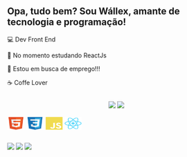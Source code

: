 ## Opa, tudo bem? Sou Wállex, amante de tecnologia e programação!

<p align="justify">💻 Dev Front End</p>
<p align="justify">🧠 No momento estudando ReactJs</p>
<p align="justify">👔 Estou em busca de emprego!!!</p>
<p align="justify">☕ Coffe Lover</p>

##

<div align="center">
  <img height="180em" src="https://github-readme-stats.vercel.app/api?username=Wallex1&show_icons=true&theme=tokyonight&include_all_commits=true&count_private=true"/>
  <img height="180em" src="https://github-readme-stats.vercel.app/api/top-langs/?username=Wallex1&layout=compact&langs_count=7&theme=tokyonight"/>
</div>
<div style="display: inline_block"><br>
  <img align="center" alt="Wallex-HTML" height="30" width="40" src="https://raw.githubusercontent.com/devicons/devicon/master/icons/html5/html5-original.svg">
  <img align="center" alt="Wallex-CSS" height="30" width="40" src="https://raw.githubusercontent.com/devicons/devicon/master/icons/css3/css3-original.svg">
  <img align="center" alt="Wallex-Js" height="30" width="40" src="https://raw.githubusercontent.com/devicons/devicon/master/icons/javascript/javascript-plain.svg">
  <img align="center" alt="Wallex-React" height="30" width="40" src="https://raw.githubusercontent.com/devicons/devicon/master/icons/react/react-original.svg">
</div>
  
  ##
 
<div> 
  <a href = "mailto:dev.wallex@gmail.com"><img src="https://img.shields.io/badge/Gmail-D14836?style=for-the-badge&logo=gmail&logoColor=white" target="_blank"></a>
  <a href="https://www.linkedin.com/in/wallexdefranca" target="_blank"><img src="https://img.shields.io/badge/-LinkedIn-%230077B5?style=for-the-badge&logo=linkedin&logoColor=white" target="_blank"></a> 
  <a href="https://twitter.com/WallexDev" target="_blank"><img src="https://img.shields.io/badge/Twitter-1DA1F2?style=for-the-badge&logo=twitter&logoColor=white" target="_blank"</a>
</div>
  
